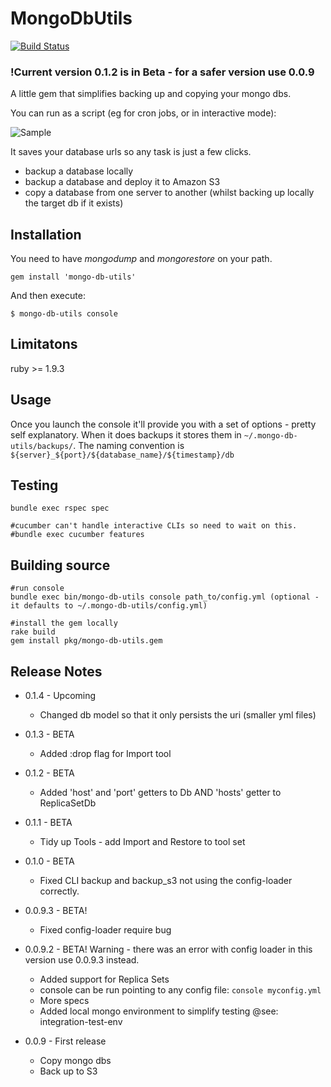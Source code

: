 # MongoDbUtils

[![Build Status](https://travis-ci.org/edeustace/mongo-db-utils.png)](https://travis-ci.org/edeustace/mongo-db-utils)


### !Current version 0.1.2 is in Beta - for a safer version use 0.0.9

A little gem that simplifies backing up and copying your mongo dbs.

You can run as a script (eg for cron jobs, or in interactive mode):

![Sample](https://github.com/edeustace/mongo-db-utils/raw/master/images/grab.png)

It saves your database urls so any task is just a few clicks.

* backup a database locally
* backup a database and deploy it to Amazon S3
* copy a database from one server to another (whilst backing up locally the target db if it exists)

## Installation

You need to have *mongodump* and *mongorestore* on your path.

    gem install 'mongo-db-utils'

And then execute:

    $ mongo-db-utils console


## Limitatons

ruby >= 1.9.3

## Usage
Once you launch the console it'll provide you with a set of options - pretty self explanatory.
When it does backups it stores them in ````~/.mongo-db-utils/backups/````. The naming convention is ````${server}_${port}/${database_name}/${timestamp}/db````

## Testing

    bundle exec rspec spec

    #cucumber can't handle interactive CLIs so need to wait on this.
    #bundle exec cucumber features

## Building source

    #run console
    bundle exec bin/mongo-db-utils console path_to/config.yml (optional - it defaults to ~/.mongo-db-utils/config.yml)

    #install the gem locally
    rake build
    gem install pkg/mongo-db-utils.gem



## Release Notes
* 0.1.4 - Upcoming
  - Changed db model so that it only persists the uri (smaller yml files)

* 0.1.3 - BETA
  - Added :drop flag for Import tool

* 0.1.2 - BETA
  - Added 'host' and 'port' getters to Db AND 'hosts' getter to ReplicaSetDb

* 0.1.1 - BETA
  - Tidy up Tools - add Import and Restore to tool set

* 0.1.0 - BETA
  - Fixed CLI backup and backup_s3 not using the config-loader correctly.

* 0.0.9.3 - BETA!
  - Fixed config-loader require bug

* 0.0.9.2 - BETA! Warning - there was an error with config loader in this version use 0.0.9.3 instead.
  - Added support for Replica Sets
  - console can be run pointing to any config file: `console myconfig.yml`
  - More specs
  - Added local mongo environment to simplify testing @see: integration-test-env

* 0.0.9 - First release
  - Copy mongo dbs
  - Back up to S3
